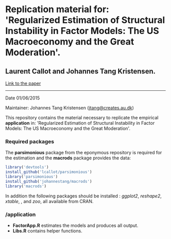 # Replication material for: 'Regularized Estimation of Structural Instability in Factor Models: The US Macroeconomy and the Great Moderation'.
## Laurent Callot and Johannes Tang Kristensen.


[Link to the paper](http://lcallot.github.io/papers/ptv-fac/)

---
Date 01/06/2015

Maintainer: Johannes Tang Kristensen (jtang@creates.au.dk)


This repository contains the material necessary to replicate the empirical __application__ in: 'Regularized Estimation of Structural Instability in Factor Models: The US Macroeconomy and the Great Moderation'. 

### Required packages 

The __parsimonious__ package from the eponymous repository is required for the estimation and the __macrods__ package
provides the data:

```r
library('devtools')
install_github('lcallot/parsimonious')
library('parsimonious')
install_github('johannestang/macrods')
library('macrods')
```


In addition the following packages should be installed : _ggplot2_, _reshape2_, _xtable_, , and _zoo_, all available from CRAN.   


### /application

+ __FactorApp.R__ estimates the models and produces all output. 
+ __Libs.R__ contains helper functions. 

